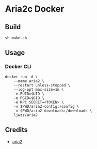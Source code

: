 # Aria2c Docker

## Build

```
sh make.sh
```

## Usage

### Docker CLI

```
docker run -d \
    --name aria2 \
    --restart unless-stopped \
    --log-opt max-size=1m \
    -e PUID=$UID \
    -e PGID=$GID \
    -e RPC_SECRET=<TOKEN> \
    -v $PWD/aria2-config:/config \
    -v $PWD/aria2-downloads:/downloads \
    ljwzz/aria2
```

## Credits

- [aria2](https://github.com/aria2/aria2)
